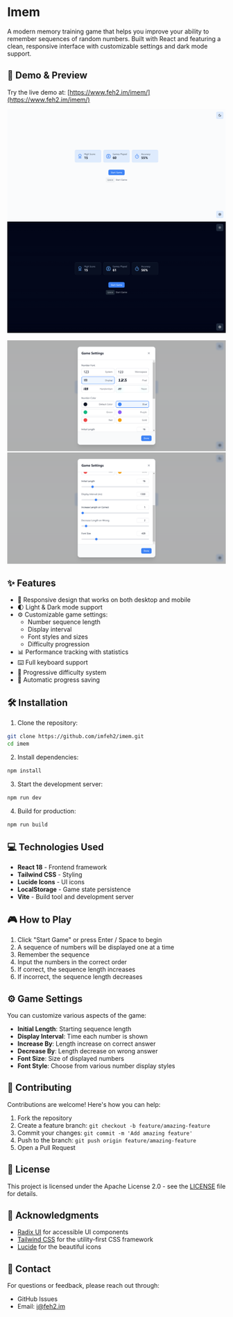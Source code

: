 # Imem

A modern memory training game that helps you improve your ability to remember sequences of random numbers. Built with
React and featuring a clean, responsive interface with customizable settings and dark mode support.

## 🚀 Demo & Preview

Try the live demo at: [https://www.feh2.im/imem/](https://www.feh2.im/imem/)

![Success Preview](preview/success.gif)
![Fail Preview](preview/fail.gif)

![Settings Preview](preview/settings1.png)
![Settings2 Preview](preview/settings2.png)

## ✨ Features

- 📱 Responsive design that works on both desktop and mobile
- 🌓 Light & Dark mode support
- ⚙️ Customizable game settings:
    - Number sequence length
    - Display interval
    - Font styles and sizes
    - Difficulty progression
- 📊 Performance tracking with statistics
- ⌨️ Full keyboard support
- 🎯 Progressive difficulty system
- 💾 Automatic progress saving

## 🛠️ Installation

1. Clone the repository:

```bash
git clone https://github.com/imfeh2/imem.git
cd imem
```

2. Install dependencies:

```bash
npm install
```

3. Start the development server:

```bash
npm run dev
```

4. Build for production:

```bash
npm run build
```

## 💻 Technologies Used

- **React 18** - Frontend framework
- **Tailwind CSS** - Styling
- **Lucide Icons** - UI icons
- **LocalStorage** - Game state persistence
- **Vite** - Build tool and development server

## 🎮 How to Play

1. Click "Start Game" or press Enter / Space to begin
2. A sequence of numbers will be displayed one at a time
3. Remember the sequence
4. Input the numbers in the correct order
5. If correct, the sequence length increases
6. If incorrect, the sequence length decreases

## ⚙️ Game Settings

You can customize various aspects of the game:

- **Initial Length**: Starting sequence length
- **Display Interval**: Time each number is shown
- **Increase By**: Length increase on correct answer
- **Decrease By**: Length decrease on wrong answer
- **Font Size**: Size of displayed numbers
- **Font Style**: Choose from various number display styles

## 🤝 Contributing

Contributions are welcome! Here's how you can help:

1. Fork the repository
2. Create a feature branch: `git checkout -b feature/amazing-feature`
3. Commit your changes: `git commit -m 'Add amazing feature'`
4. Push to the branch: `git push origin feature/amazing-feature`
5. Open a Pull Request

## 📝 License

This project is licensed under the Apache License 2.0 - see the [LICENSE](LICENSE) file for details.

## 🙏 Acknowledgments

- [Radix UI](https://www.radix-ui.com/) for accessible UI components
- [Tailwind CSS](https://tailwindcss.com/) for the utility-first CSS framework
- [Lucide](https://lucide.dev/) for the beautiful icons

## 📧 Contact

For questions or feedback, please reach out through:

- GitHub Issues
- Email: i@feh2.im
